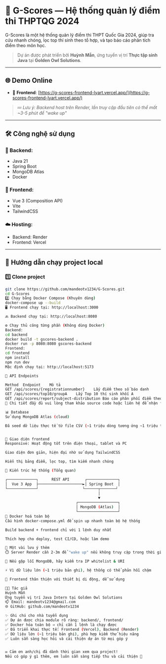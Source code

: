 # 🎯 G-Scores — Hệ thống quản lý điểm thi THPTQG 2024

G-Scores là một hệ thống quản lý điểm thi THPT Quốc Gia 2024, giúp tra cứu nhanh chóng, lọc top thí sinh theo tổ hợp, và tạo báo cáo phân tích điểm theo môn học.

> Dự án được phát triển bởi **Huỳnh Mẫn**, ứng tuyển vị trí **Thực tập sinh Java** tại **Golden Owl Solutions**.

---

## 🌐 Demo Online

- 🔗 **Frontend**: [https://g-scores-frontend-lyart.vercel.app/](https://g-scores-frontend-lyart.vercel.app/)

> 💤 *Lưu ý: Backend host trên Render, lần truy cập đầu tiên có thể mất ~3-5 phút để "wake up"*

---

## 🛠️ Công nghệ sử dụng

### 🔧 Backend:
- Java 21
- Spring Boot
- MongoDB Atlas
- Docker

### 🎨 Frontend:
- Vue 3 (Composition API)
- Vite
- TailwindCSS

### ☁️ Hosting:
- Backend: Render
- Frontend: Vercel

---

## 🚀 Hướng dẫn chạy project local

### 1️⃣ Clone project
```bash
git clone https://github.com/mandeotv1234/G-Scores.git
cd G-Scores
2️⃣ Chạy bằng Docker Compose (Khuyên dùng)  
docker-compose up --build
🖥️ Frontend chạy tại: http://localhost:3000

🔙 Backend chạy tại: http://localhost:8080

⚙️ Chạy thủ công từng phần (Không dùng Docker)
Backend:  
cd backend
docker build -t gscores-backend .
docker run -p 8080:8080 gscores-backend
Frontend:  
cd frontend
npm install
npm run dev
Mặc định chạy tại: http://localhost:5173

📄 API Endpoints

Method	Endpoint	Mô tả
GET	/api/scores/{registrationnumber}	Lấy điểm theo số báo danh
GET	/api/scores/top10/groupA	Lấy Top 10 thí sinh khối A
GET	/api/scores/report/subject-distribution	Báo cáo phân phối điểm theo môn
📘 Chi tiết đầy đủ vui lòng tham khảo source code hoặc liên hệ để nhận file Swagger JSON.

📊 Database
Sử dụng MongoDB Atlas (cloud)

Đã seed dữ liệu thực tế từ file CSV (~1 triệu dòng tương ứng ~1 triệu thí sinh)


📱 Giao diện frontend
Responsive: Hoạt động tốt trên điện thoại, tablet và PC

Giao diện đơn giản, hiện đại nhờ sử dụng TailwindCSS

Hiển thị bảng điểm, lọc top, tìm kiếm nhanh chóng

🧠 Kiến trúc hệ thống (Tổng quan)  

┌─────────────┐      REST API       ┌──────────────┐
│  Vue 3 App  ├────────────────────►│ Spring Boot  │
└─────────────┘                    └──────┬───────┘
                                          │
                                          ▼
                                ┌──────────────────┐
                                │ MongoDB (Atlas)  │
                                └──────────────────┘
🐳 Docker hoá toàn bộ
Cấu hình docker-compose.yml để spin up nhanh toàn bộ hệ thống

Build backend + frontend chỉ với 1 lệnh duy nhất

Thích hợp cho deploy, test CI/CD, hoặc làm demo

📝 Một vài lưu ý thêm
⏱️ Server Render cần 2-3m để "wake up" nếu không truy cập trong thời gian dài

🔐 Nếu gặp lỗi MongoDB, hãy kiểm tra IP whitelist & URI

⚡ Vì dữ liệu lớn (~1 triệu bản ghi), hệ thống có thể phản hồi chậm

📱 Frontend thân thiện với thiết bị di động, dễ sử dụng

👨‍💻 Tác giả
Huỳnh Mẫn
Ứng tuyển vị trí Java Intern tại Golden Owl Solutions
📫 Email: mandeotv1234@gmail.com
🌐 GitHub: github.com/mandeotv1234

✨ Ghi chú cho nhà tuyển dụng
✅ Dự án được chia module rõ ràng: backend/, frontend/
✅ Docker hóa toàn bộ → chỉ cần 1 lệnh là chạy được
✅ Đã triển khai thực tế: Frontend (Vercel), Backend (Render)
✅ Dữ liệu lớn (~1 triệu bản ghi), phù hợp kiểm thử hiệu năng
✅ Luôn sẵn sàng học hỏi và cải thiện dự án từ mọi góp ý


✉️ Cảm ơn anh/chị đã dành thời gian xem qua project!
Nếu có góp ý gì thêm, em luôn sẵn sàng tiếp thu và cải thiện 💪

